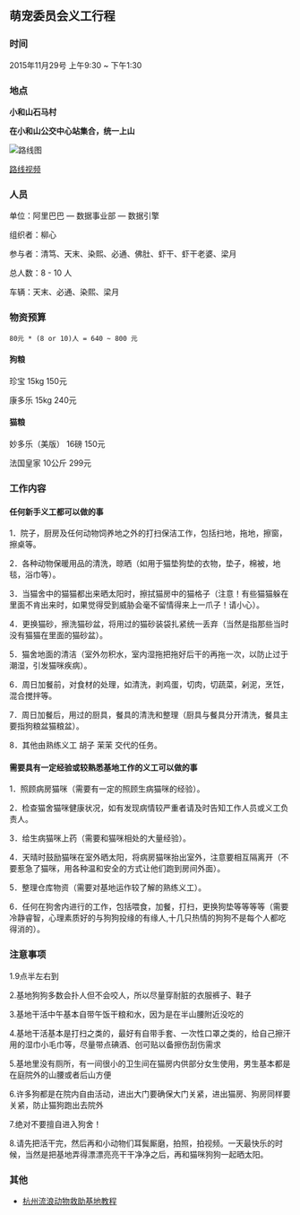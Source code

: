 ## 萌宠委员会义工行程

### 时间

2015年11月29号 上午9:30 ~ 下午1:30

### 地点

**小和山石马村**

**在小和山公交中心站集合，统一上山**

![路线图](http://img3.douban.com/view/photo/photo/public/p1209204253.jpg)

[路线视频](http://www.tudou.com/programs/view/9Igsy39LYSo/)

### 人员

单位：阿里巴巴 — 数据事业部 — 数据引擎

组织者：柳心

参与者：清笃、天末、染熙、必通、佛肚、虾干、虾干老婆、梁月

总人数：8 - 10 人

车辆：天末、必通、染熙、梁月

### 物资预算

```
80元 * (8 or 10)人 = 640 ~ 800 元
```

#### 狗粮
珍宝 15kg 150元

康多乐 15kg 240元

#### 猫粮
妙多乐（美版） 16磅 150元

法国皇家 10公斤 299元

### 工作内容

#### 任何新手义工都可以做的事

1．院子，厨房及任何动物饲养地之外的打扫保洁工作，包括扫地，拖地，擦窗，擦桌等。

2．各种动物保暖用品的清洗，晾晒（如用于猫垫狗垫的衣物，垫子，棉被，地毯，浴巾等）。

3．当猫舍中的猫猫都出来晒太阳时，擦拭猫房中的猫格子（注意！有些猫猫躲在里面不肯出来时，如果觉得受到威胁会毫不留情得来上一爪子！请小心）。

4．更换猫砂，擦洗猫砂盆，将用过的猫砂装袋扎紧统一丢弃（当然是指那些当时没有猫猫在里面的猫砂盆）。

5．猫舍地面的清洁（室外勿积水，室内湿拖把拖好后干的再拖一次，以防止过于潮湿，引发猫咪疾病）。

6．周日加餐前，对食材的处理，如清洗，剥鸡蛋，切肉，切蔬菜，剁泥，烹饪，混合搅拌等。

7．周日加餐后，用过的厨具，餐具的清洗和整理（厨具与餐具分开清洗，餐具主要指狗粮盆猫粮盆）。

8．其他由熟练义工 胡子 茉茉 交代的任务。

#### 需要具有一定经验或较熟悉基地工作的义工可以做的事

 1．照顾病房猫咪（需要有一定的照顾生病猫咪的经验）。
 
2．检查猫舍猫咪健康状况，如有发现病情较严重者请及时告知工作人员或义工负责人。

3．给生病猫咪上药（需要和猫咪相处的大量经验）。

4．天晴时鼓励猫咪在室外晒太阳，将病房猫咪抬出室外，注意要相互隔离开（不要惹急了猫咪，用各种温和安全的方式让他们跑到房间外面）。

5．整理仓库物资（需要对基地运作较了解的熟练义工）。

6．任何在狗舍内进行的工作，包括喂食，加餐，打扫，更换狗垫等等等等（需要冷静睿智，心理素质好的与狗狗投缘的有缘人,十几只热情的狗狗不是每个人都吃得消的）。

### 注意事项

1.9点半左右到 

2.基地狗狗多数会扑人但不会咬人，所以尽量穿耐脏的衣服裤子、鞋子 

3.基地干活中午基本自带午饭干粮和水，因为是在半山腰附近没吃的 

4.基地干活基本是打扫之类的，最好有自带手套、一次性口罩之类的，给自己擦汗用的湿巾小毛巾等，尽量带点碘酒、创可贴以备擦伤刮伤需求 

5.基地里没有厕所，有一间很小的卫生间在猫房内供部分女生使用，男生基本都是在庭院外的山腰或者后山方便 

6.许多狗都是在院内自由活动，进出大门要确保大门关紧，进出猫房、狗房同样要关紧，防止猫狗跑出去院外

7.绝对不要擅自进入狗舍！

8.请先把活干完，然后再和小动物们耳鬓厮磨，拍照，拍视频。一天最快乐的时候，当然是把基地弄得漂漂亮亮干干净净之后，再和猫咪狗狗一起晒太阳。


### 其他

+ [杭州流浪动物救助基地教程](http://site.douban.com/hzsapa/room/1260346/)